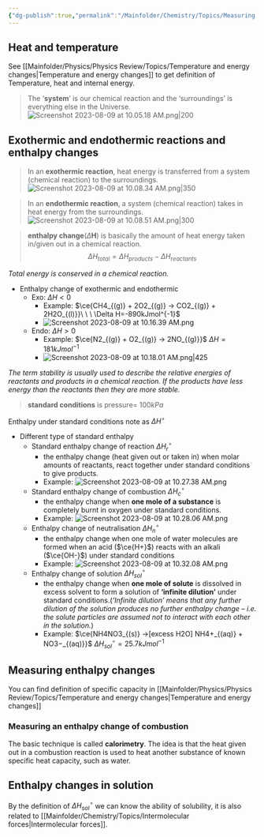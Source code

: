 ```yaml
---
{"dg-publish":true,"permalink":"/Mainfolder/Chemistry/Topics/Measuring energy changes/"}
---
```


## Heat and temperature
See [[Mainfolder/Physics/Physics Review/Topics/Temperature and energy changes\|Temperature and energy changes]] to get definition of Temperature, heat and internal energy.

>The ‘**system**’ is our chemical reaction and the ‘surroundings’ is everything else in the Universe.![Screenshot 2023-08-09 at 10.05.18 AM.png|200](/img/user/%E9%99%84%E4%BB%B6/Screenshot%202023-08-09%20at%2010.05.18%20AM.png)

## Exothermic and endothermic reactions and enthalpy changes
>In an **exothermic reaction**, heat energy is transferred from a system (chemical reaction) to the surroundings.![Screenshot 2023-08-09 at 10.08.34 AM.png|350](/img/user/%E9%99%84%E4%BB%B6/Screenshot%202023-08-09%20at%2010.08.34%20AM.png)

>In an **endothermic reaction**, a system (chemical reaction) takes in heat energy from the surroundings.![Screenshot 2023-08-09 at 10.08.51 AM.png|300](/img/user/%E9%99%84%E4%BB%B6/Screenshot%202023-08-09%20at%2010.08.51%20AM.png)

>**enthalpy change**($\Delta \textbf{H}$) is basically the amount of heat energy taken in/given out in a chemical reaction.
>$$\Delta H_{total}=\Delta H_{products}-\Delta H_{reactants}$$

*Total energy is conserved in a chemical reaction.*

- Enthalpy change of exothermic and endothermic
	- Exo: $\Delta H<0$ 
		- Example: $\ce{CH4_{(g)} + 2O2_{(g)} -> CO2_{(g)} + 2H2O_{(l)}}\ \ \ \Delta H=-890kJmol^{-1}$
		- ![Screenshot 2023-08-09 at 10.16.39 AM.png](/img/user/%E9%99%84%E4%BB%B6/Screenshot%202023-08-09%20at%2010.16.39%20AM.png)
	- Endo: $\Delta H>0$ 
		- Example: $\ce{N2_{(g)} + O2_{(g)} → 2NO_{(g)}}$     $\Delta H=181kJmol^{-1}$ 
		- ![Screenshot 2023-08-09 at 10.18.01 AM.png|425](/img/user/%E9%99%84%E4%BB%B6/Screenshot%202023-08-09%20at%2010.18.01%20AM.png)

*The term stability is usually used to describe the relative energies of reactants and products in a chemical reaction. If the products have less energy than the reactants then they are more stable.*

>**standard conditions** is pressure= $100kPa$ 

Enthalpy under standard conditions note as $\Delta H^{\circ}$ 

- Different type of standard enthalpy
	- Standard enthalpy change of reaction $\Delta H^{\circ}_r$ 
		- the enthalpy change (heat given out or taken in) when molar amounts of reactants, react together under standard conditions to give products.
		- Example: ![Screenshot 2023-08-09 at 10.27.38 AM.png](/img/user/%E9%99%84%E4%BB%B6/Screenshot%202023-08-09%20at%2010.27.38%20AM.png)
	- Standard enthalpy change of combustion $\Delta H^{\circ}_c$ 
		- the enthalpy change when **one mole of a substance** is completely burnt in oxygen under standard conditions.
		- Example: ![Screenshot 2023-08-09 at 10.28.06 AM.png](/img/user/%E9%99%84%E4%BB%B6/Screenshot%202023-08-09%20at%2010.28.06%20AM.png)
	- Enthalpy change of neutralisation $\Delta H^{\circ}_n$
		- the enthalpy change when one mole of water molecules are formed when an acid ($\ce{H+}$) reacts with an alkali ($\ce{OH-}$) under standard conditions
		- Example: ![Screenshot 2023-08-09 at 10.32.08 AM.png](/img/user/%E9%99%84%E4%BB%B6/Screenshot%202023-08-09%20at%2010.32.08%20AM.png)
	- Enthalpy change of solution $\Delta H^{\circ}_{sol}$ 
		- the enthalpy change when **one mole of solute** is dissolved in excess solvent to form a solution of **‘infinite dilution’** under standard conditions.(*‘Infinite dilution’ means that any further dilution of the solution produces no further enthalpy change – i.e. the solute particles are assumed not to interact with each other in the solution.*)
		- Example: $\ce{NH4NO3_{(s)} ->[excess H2O] NH4+_{(aq)} + NO3−_{(aq)}}$ $\Delta H^{\circ}_{sol}=25.7 kJ mol^{-1}$ 



## Measuring enthalpy changes
You can find definition of specific capacity in [[Mainfolder/Physics/Physics Review/Topics/Temperature and energy changes\|Temperature and energy changes]]  

### Measuring an enthalpy change of combustion
The basic technique is called **calorimetry**. The idea is that the heat given out in a combustion reaction is used to heat another substance of known specific heat capacity, such as water.

## Enthalpy changes in solution

By the definition of $\Delta H^{\circ}_{sol}$ we can know the ability of solubility, it is also related to [[Mainfolder/Chemistry/Topics/Intermolecular forces\|Intermolecular forces]]. 



